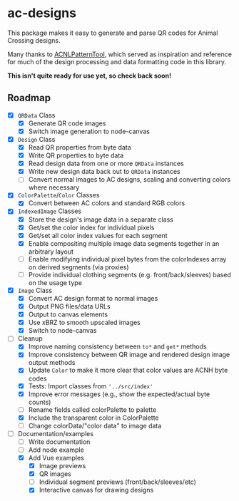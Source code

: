 # ac-designs

This package makes it easy to generate and parse QR codes for Animal Crossing designs.

Many thanks to [ACNLPatternTool](https://github.com/Thulinma/ACNLPatternTool), which served as inspiration and reference for much of the design processing and data formatting code in this library.

**This isn't quite ready for use yet, so check back soon!**

## Roadmap

- [X] `QRData` Class
  - [X] Generate QR code images
  - [X] Switch image generation to node-canvas

- [X] `Design` Class
  - [X] Read QR properties from byte data
  - [X] Write QR properties to byte data
  - [X] Read design data from one or more `QRData` instances
  - [X] Write new design data back out to `QRData` instances
  - [ ] Convert normal images to AC designs, scaling and converting colors where necessary

- [X] `ColorPalette`/`Color` Classes
  - [X] Convert between AC colors and standard RGB colors

- [X] `IndexedImage` Classes
  - [X] Store the design's image data in a separate class
  - [X] Get/set the color index for individual pixels
  - [X] Get/set all color index values for each segment
  - [X] Enable compositing multiple image data segments together in an arbitrary layout
  - [ ] Enable modifying individual pixel bytes from the colorIndexes array on derived segments (via proxies)
  - [ ] Provide individual clothing segments (e.g. front/back/sleeves) based on the usage type

- [X] `Image` Class
  - [X] Convert AC design format to normal images
  - [X] Output PNG files/data URLs
  - [X] Output to canvas elements
  - [X] Use xBRZ to smooth upscaled images
  - [X] Switch to node-canvas

- [ ] Cleanup
  - [X] Improve naming consistency between `to*` and `get*` methods
  - [X] Improve consistency between QR image and rendered design image output methods
  - [X] Update `Color` to make it more clear that color values are ACNH byte codes
  - [X] Tests: Import classes from `'../src/index'`
  - [X] Improve error messages (e.g., show the expected/actual byte counts)
  - [ ] Rename fields called colorPalette to palette
  - [X] Include the transparent color in ColorPalette
  - [ ] Change colorData/"color data" to image data

- [ ] Documentation/examples
  - [ ] Write documentation
  - [ ] Add node example
  - [X] Add Vue examples
    - [X] Image previews
    - [X] QR images
    - [ ] Individual segment previews (front/back/sleeves/etc)
    - [X] Interactive canvas for drawing designs
